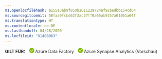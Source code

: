 ```yaml
---
ms.openlocfilehash: a155a3ab9f050b2611229724af92bedbb154cd64
ms.sourcegitcommit: 58faa9fcbd62f3ac37ff0a65ab9357a01051a64f
ms.translationtype: HT
ms.contentlocale: de-DE
ms.lasthandoff: 04/28/2020
ms.locfileid: "81408963"
---
```

<Token>**GILT FÜR:** ![Ja](../media/applies-to/yes.png)Azure Data Factory ![Nein](../media/applies-to/yes.png)Azure Synapse Analytics (Vorschau) </Token>

